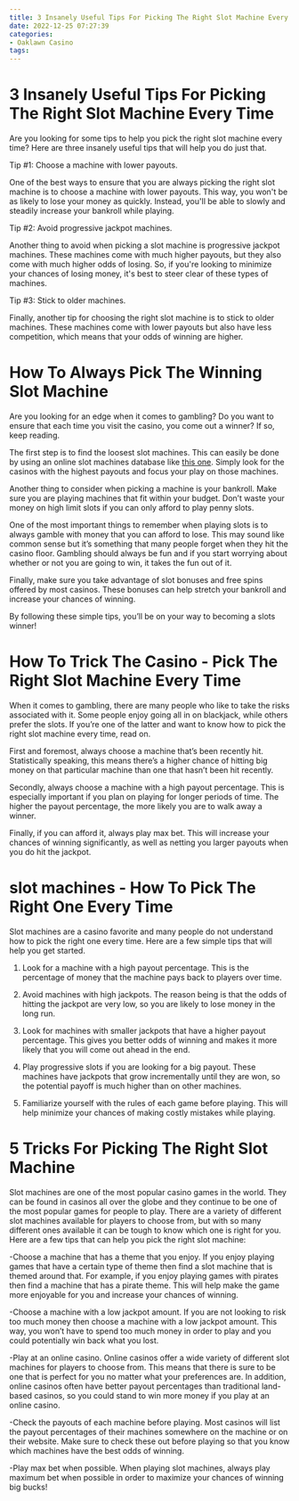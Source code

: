 ```yaml
---
title: 3 Insanely Useful Tips For Picking The Right Slot Machine Every Time 
date: 2022-12-25 07:27:39
categories:
- Oaklawn Casino
tags:
---
```



#  3 Insanely Useful Tips For Picking The Right Slot Machine Every Time 

Are you looking for some tips to help you pick the right slot machine every time? Here are three insanely useful tips that will help you do just that.

Tip #1: Choose a machine with lower payouts.

One of the best ways to ensure that you are always picking the right slot machine is to choose a machine with lower payouts. This way, you won't be as likely to lose your money as quickly. Instead, you'll be able to slowly and steadily increase your bankroll while playing.

Tip #2: Avoid progressive jackpot machines.

Another thing to avoid when picking a slot machine is progressive jackpot machines. These machines come with much higher payouts, but they also come with much higher odds of losing. So, if you're looking to minimize your chances of losing money, it's best to steer clear of these types of machines.

Tip #3: Stick to older machines.

Finally, another tip for choosing the right slot machine is to stick to older machines. These machines come with lower payouts but also have less competition, which means that your odds of winning are higher.

#  How To Always Pick The Winning Slot Machine 

Are you looking for an edge when it comes to gambling? Do you want to ensure that each time you visit the casino, you come out a winner? If so, keep reading.

The first step is to find the loosest slot machines. This can easily be done by using an online slot machines database like [this one](https://www.slotguru.com/slots-by-casino/). Simply look for the casinos with the highest payouts and focus your play on those machines.

Another thing to consider when picking a machine is your bankroll. Make sure you are playing machines that fit within your budget. Don’t waste your money on high limit slots if you can only afford to play penny slots.

One of the most important things to remember when playing slots is to always gamble with money that you can afford to lose. This may sound like common sense but it’s something that many people forget when they hit the casino floor. Gambling should always be fun and if you start worrying about whether or not you are going to win, it takes the fun out of it.

Finally, make sure you take advantage of slot bonuses and free spins offered by most casinos. These bonuses can help stretch your bankroll and increase your chances of winning.

By following these simple tips, you’ll be on your way to becoming a slots winner!

#  How To Trick The Casino - Pick The Right Slot Machine Every Time 

When it comes to gambling, there are many people who like to take the risks associated with it. Some people enjoy going all in on blackjack, while others prefer the slots. If you’re one of the latter and want to know how to pick the right slot machine every time, read on.

First and foremost, always choose a machine that’s been recently hit. Statistically speaking, this means there’s a higher chance of hitting big money on that particular machine than one that hasn’t been hit recently.

Secondly, always choose a machine with a high payout percentage. This is especially important if you plan on playing for longer periods of time. The higher the payout percentage, the more likely you are to walk away a winner.

Finally, if you can afford it, always play max bet. This will increase your chances of winning significantly, as well as netting you larger payouts when you do hit the jackpot.

#  slot machines - How To Pick The Right One Every Time 

Slot machines are a casino favorite and many people do not understand how to pick the right one every time. Here are a few simple tips that will help you get started.

1. Look for a machine with a high payout percentage. This is the percentage of money that the machine pays back to players over time.

2. Avoid machines with high jackpots. The reason being is that the odds of hitting the jackpot are very low, so you are likely to lose money in the long run.

3. Look for machines with smaller jackpots that have a higher payout percentage. This gives you better odds of winning and makes it more likely that you will come out ahead in the end.

4. Play progressive slots if you are looking for a big payout. These machines have jackpots that grow incrementally until they are won, so the potential payoff is much higher than on other machines.

5. Familiarize yourself with the rules of each game before playing. This will help minimize your chances of making costly mistakes while playing.

#  5 Tricks For Picking The Right Slot Machine

Slot machines are one of the most popular casino games in the world. They can be found in casinos all over the globe and they continue to be one of the most popular games for people to play. There are a variety of different slot machines available for players to choose from, but with so many different ones available it can be tough to know which one is right for you. Here are a few tips that can help you pick the right slot machine:

-Choose a machine that has a theme that you enjoy. If you enjoy playing games that have a certain type of theme then find a slot machine that is themed around that. For example, if you enjoy playing games with pirates then find a machine that has a pirate theme. This will help make the game more enjoyable for you and increase your chances of winning.

-Choose a machine with a low jackpot amount. If you are not looking to risk too much money then choose a machine with a low jackpot amount. This way, you won’t have to spend too much money in order to play and you could potentially win back what you lost.

-Play at an online casino. Online casinos offer a wide variety of different slot machines for players to choose from. This means that there is sure to be one that is perfect for you no matter what your preferences are. In addition, online casinos often have better payout percentages than traditional land-based casinos, so you could stand to win more money if you play at an online casino.

-Check the payouts of each machine before playing. Most casinos will list the payout percentages of their machines somewhere on the machine or on their website. Make sure to check these out before playing so that you know which machines have the best odds of winning.

-Play max bet when possible. When playing slot machines, always play maximum bet when possible in order to maximize your chances of winning big bucks!